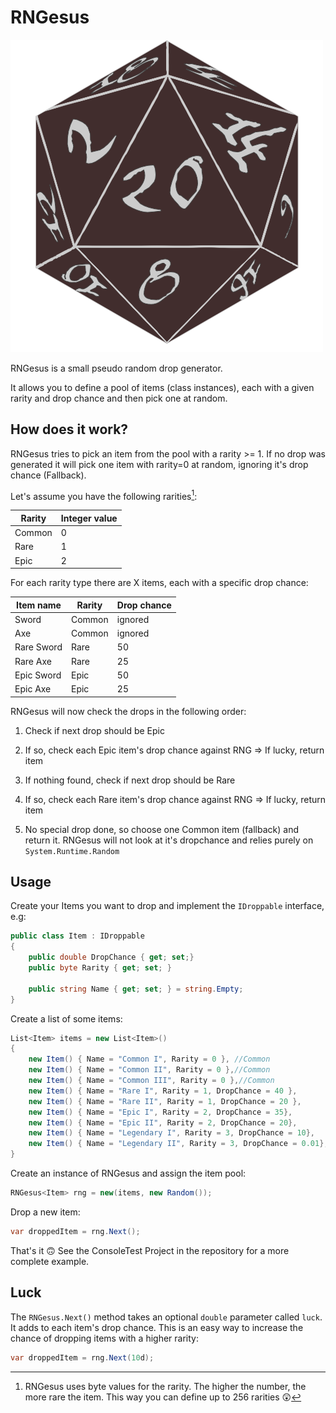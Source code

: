 # RNGesus
![](md_images/nugeticon.png)

RNGesus is a small pseudo random drop generator.

It allows you to define a pool of items (class instances), each with a given rarity and drop chance and then pick one at random.

## How does it work?

RNGesus tries to pick an item from the pool with a rarity >= 1. If no drop was generated it will pick one item with rarity=0 at random, ignoring it's drop chance (Fallback).

Let's assume you have the following rarities[^1]:

| Rarity | Integer value |
| ------ | ------------- |
| Common | 0             |
| Rare   | 1             |
| Epic   | 2             |

[^1]: RNGesus uses byte values for the rarity. The higher the number, the more rare the item. This way you can define up to 256 rarities 😲



For each rarity type there are X items, each with a specific drop chance:

| Item name  | Rarity | Drop chance |
| ---------- | ------ | ----------- |
| Sword      | Common | ignored     |
| Axe        | Common | ignored     |
| Rare Sword | Rare   | 50          |
| Rare Axe   | Rare   | 25          |
| Epic Sword | Epic   | 50          |
| Epic Axe   | Epic   | 25          |

RNGesus will now check the drops in the following order:

1. Check if next drop should be Epic

2. If so, check each Epic item's drop chance against RNG => If lucky, return item

3. If nothing found, check if next drop should be Rare

4. If so, check each Rare item's drop chance against RNG => If lucky, return item

5. No special drop done, so choose one Common item (fallback) and return it. RNGesus will not look at it's dropchance and relies purely on `System.Runtime.Random` 

   

## Usage

Create your Items you want to drop and implement the `IDroppable` interface, e.g:

```csharp
public class Item : IDroppable
{
    public double DropChance { get; set;}
    public byte Rarity { get; set; }

    public string Name { get; set; } = string.Empty;
}
```

Create a list of some items:

```csharp
List<Item> items = new List<Item>()
{
    new Item() { Name = "Common I", Rarity = 0 }, //Common
    new Item() { Name = "Common II", Rarity = 0 },//Common
    new Item() { Name = "Common III", Rarity = 0 },//Common
    new Item() { Name = "Rare I", Rarity = 1, DropChance = 40 },
    new Item() { Name = "Rare II", Rarity = 1, DropChance = 20 },
    new Item() { Name = "Epic I", Rarity = 2, DropChance = 35},
    new Item() { Name = "Epic II", Rarity = 2, DropChance = 20},
    new Item() { Name = "Legendary I", Rarity = 3, DropChance = 10},
    new Item() { Name = "Legendary II", Rarity = 3, DropChance = 0.01},
}
```

Create an instance of RNGesus and assign the item pool:

```csharp
RNGesus<Item> rng = new(items, new Random());
```

Drop a new item:

```csharp
var droppedItem = rng.Next();
```

That's it 🙃 See the ConsoleTest Project in the repository for a more complete example.



## Luck

The `RNGesus.Next()` method takes an optional `double` parameter called `luck`. It adds to each item's drop chance. This is an easy way to increase the chance of dropping items with a higher rarity:

```csharp
var droppedItem = rng.Next(10d);
```



